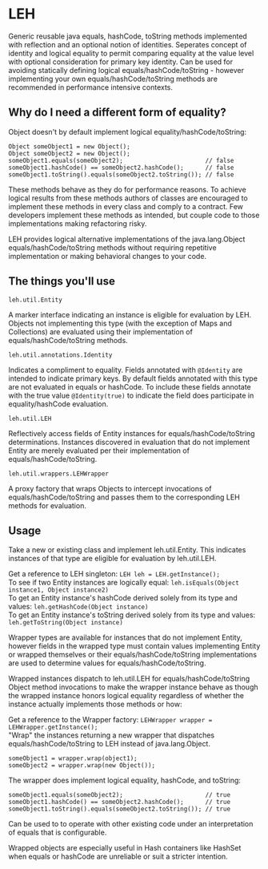 LEH
===

Generic reusable java equals, hashCode, toString methods implemented with reflection and an optional notion of identities. Seperates concept of identity and logical equality to permit comparing equality at the value level with optional consideration for primary key identity. Can be used for avoiding statically defining logical equals/hashCode/toString - however implementing your own equals/hashCode/toString methods are recommended in performance intensive contexts. 

Why do I need a different form of equality?
-------------------------------------------

Object doesn't by default implement logical equality/hashCode/toString:  
```
Object someObject1 = new Object();
Object someObject2 = new Object();
someObject1.equals(someObject2);                       // false
someObject1.hashCode() == someObject2.hashCode();      // false
someObject1.toString().equals(someObject2.toString()); // false
```
These methods behave as they do for performance reasons. To achieve logical results from these methods authors of classes are encouraged to implement these methods in every class and comply to a contract. Few developers implement these methods as intended, but couple code to those implementations making refactoring risky.

LEH provides logical alternative implementations of the java.lang.Object equals/hashCode/toString methods without requiring repetitive implementation or making behavioral changes to your code. 

The things you'll use
---------------------
```
leh.util.Entity
```  
A marker interface indicating an instance is eligible for evaluation by LEH. Objects not implementing this type (with the exception of Maps and Collections) are evaluated using their implementation of equals/hashCode/toString methods.
```
leh.util.annotations.Identity
```  
Indicates a compliment to equality. Fields annotated with ```@Identity``` are intended to indicate primary keys. By default fields annotated with this type are not evaluated in equals or hashCode. To include these fields annotate with the true value ```@Identity(true)``` to indicate the field does participate in equality/hashCode evaluation.
```
leh.util.LEH
```  
Reflectively access fields of Entity instances for equals/hashCode/toString determinations. Instances discovered in evaluation that do not implement Entity are merely evaluated per their implementation of equals/hashCode/toString.
```
leh.util.wrappers.LEHWrapper
```  
A proxy factory that wraps Objects to intercept invocations of equals/hashCode/toString and passes them to the corresponding LEH methods for evaluation.

Usage
-----

Take a new or existing class and implement leh.util.Entity. This indicates instances of that type are eligible for evaluation by leh.util.LEH. 

Get a reference to LEH singleton:
```LEH leh = LEH.getInstance();```  
To see if two Entity instances are logically equal: ```leh.isEquals(Object instance1, Object instance2)```  
To get an Entity instance's hashCode derived solely from its type and values: ```leh.getHashCode(Object instance)```  
To get an Entity instance's toString derived solely from its type and values: ```leh.getToString(Object instance)```  

Wrapper types are available for instances that do not implement Entity, however fields in the wrapped type must contain values implementing Entity or wrapped themselves or their equals/hashCode/toString implementations are used to determine values for equals/hashCode/toString. 

Wrapped instances dispatch to leh.util.LEH for equals/hashCode/toString Object method invocations to make the wrapper instance behave as though the wrapped instance honors logical equality regardless of whether the instance actually implements those methods or how:  

Get a reference to the Wrapper factory:
```LEHWrapper wrapper = LEHWrapper.getInstance();```  
"Wrap" the instances returning a new wrapper that dispatches equals/hashCode/toString to LEH instead of java.lang.Object.
```
someObject1 = wrapper.wrap(object1);
someObject2 = wrapper.wrap(new Object());
```
The wrapper does implement logical equality, hashCode, and toString:
```
someObject1.equals(someObject2);                       // true
someObject1.hashCode() == someObject2.hashCode();      // true
someObject1.toString().equals(someObject2.toString()); // true
```
Can be used to to operate with other existing code under an interpretation of equals that is configurable.  

Wrapped objects are especially useful in Hash containers like HashSet when equals or hashCode are unreliable or suit a stricter intention.

